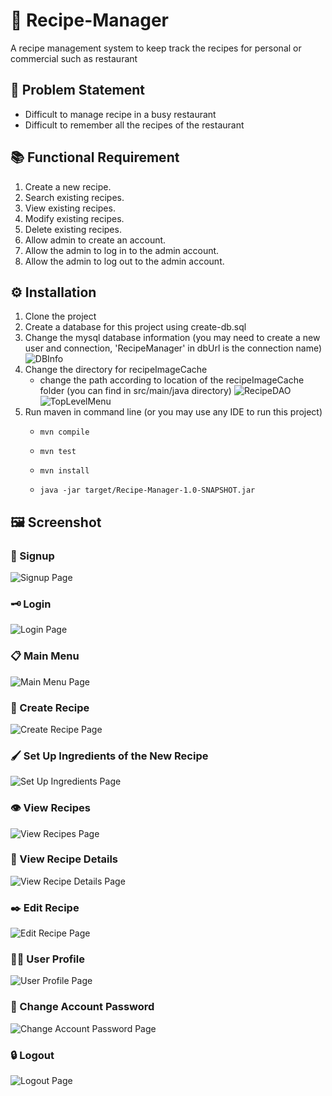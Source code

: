 # :ramen: Recipe-Manager
A recipe management system to keep track the recipes for personal or commercial such as restaurant

## :loudspeaker: Problem Statement
- Difficult to manage recipe in a busy restaurant
- Difficult to remember all the recipes of the restaurant


## :books: Functional Requirement
1.	Create a new recipe.
2.	Search existing recipes.
3.	View existing recipes.
4.	Modify existing recipes.
5.	Delete existing recipes.
6.	Allow admin to create an account.
7.	Allow the admin to log in to the admin account.
8.	Allow the admin to log out to the admin account.

## :gear: Installation
1. Clone the project
2. Create a database for this project using create-db.sql
3. Change the mysql database information (you may need to create a new user and connection, 'RecipeManager' in dbUrl is the connection name) ![DBInfo](https://github.com/dingwei426/Recipe-Manager/blob/main/screenshot/DbInfo.png)
4. Change the directory for recipeImageCache
   - change the path according to location of the recipeImageCache folder (you can find in src/main/java directory) ![RecipeDAO](https://github.com/dingwei426/Recipe-Manager/blob/main/screenshot/RecipeDAO.png) ![TopLevelMenu](https://github.com/dingwei426/Recipe-Manager/blob/main/screenshot/TopLevelMenu.png)
5. Run maven in command line (or you may use any IDE to run this project)
   - ```
     mvn compile
     ```
   - ```
     mvn test
     ```
   - ```
     mvn install
     ```
   - ```
     java -jar target/Recipe-Manager-1.0-SNAPSHOT.jar
     ```
   


## :framed_picture: Screenshot
### :memo: Signup
![Signup Page](https://github.com/dingwei426/Recipe-Manager/blob/main/screenshot/signup.png)

### :old_key: Login
![Login Page](https://github.com/dingwei426/Recipe-Manager/blob/main/screenshot/login.png)

### :clipboard:	Main Menu
![Main Menu Page](https://github.com/dingwei426/Recipe-Manager/blob/main/screenshot/main_menu.png)

### :receipt:	Create Recipe
![Create Recipe Page](https://github.com/dingwei426/Recipe-Manager/blob/main/screenshot/create_recipe.png)

### :paintbrush: Set Up Ingredients of the New Recipe
![Set Up Ingredients Page](https://github.com/dingwei426/Recipe-Manager/blob/main/screenshot/set_recipe_ingredients.png)

### :eye: View Recipes
![View Recipes Page](https://github.com/dingwei426/Recipe-Manager/blob/main/screenshot/view_recipes.png)

### :eyes: View Recipe Details
![View Recipe Details Page](https://github.com/dingwei426/Recipe-Manager/blob/main/screenshot/recipe_page.png)

### :black_nib:	Edit Recipe
![Edit Recipe Page](https://github.com/dingwei426/Recipe-Manager/blob/main/screenshot/edit_recipe.png)

### :technologist: User Profile
![User Profile Page](https://github.com/dingwei426/Recipe-Manager/blob/main/screenshot/user_profile.png)

### :closed_lock_with_key: Change Account Password
![Change Account Password Page](https://github.com/dingwei426/Recipe-Manager/blob/main/screenshot/change_password.png)

### :lock: Logout
![Logout Page](https://github.com/dingwei426/Recipe-Manager/blob/main/screenshot/logout.png)
